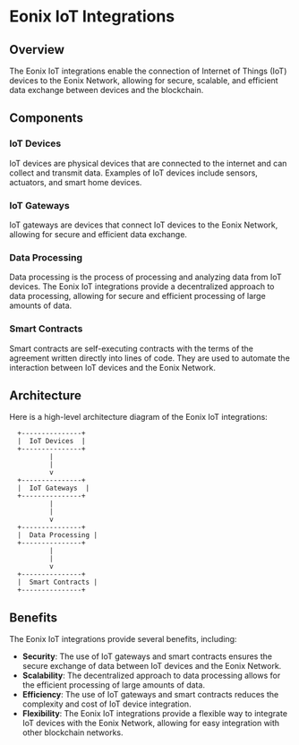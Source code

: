 Eonix IoT Integrations
=====================

Overview
--------

The Eonix IoT integrations enable the connection of Internet of Things (IoT) devices to the Eonix Network, allowing for secure, scalable, and efficient data exchange between devices and the blockchain.

Components
------------

### IoT Devices

IoT devices are physical devices that are connected to the internet and can collect and transmit data. Examples of IoT devices include sensors, actuators, and smart home devices.

### IoT Gateways

IoT gateways are devices that connect IoT devices to the Eonix Network, allowing for secure and efficient data exchange.

### Data Processing

Data processing is the process of processing and analyzing data from IoT devices. The Eonix IoT integrations provide a decentralized approach to data processing, allowing for secure and efficient processing of large amounts of data.

### Smart Contracts

Smart contracts are self-executing contracts with the terms of the agreement written directly into lines of code. They are used to automate the interaction between IoT devices and the Eonix Network.

Architecture
------------

Here is a high-level architecture diagram of the Eonix IoT integrations:

      +---------------+
      |  IoT Devices  |
      +---------------+
              |
              |
              v
      +---------------+
      |  IoT Gateways  |
      +---------------+
              |
              |
              v
      +---------------+
      |  Data Processing |
      +---------------+
              |
              |
              v
      +---------------+
      |  Smart Contracts |
      +---------------+

Benefits
--------

The Eonix IoT integrations provide several benefits, including:

* **Security**: The use of IoT gateways and smart contracts ensures the secure exchange of data between IoT devices and the Eonix Network.
* **Scalability**: The decentralized approach to data processing allows for the efficient processing of large amounts of data.
* **Efficiency**: The use of IoT gateways and smart contracts reduces the complexity and cost of IoT device integration.
* **Flexibility**: The Eonix IoT integrations provide a flexible way to integrate IoT devices with the Eonix Network, allowing for easy integration with other blockchain networks.
